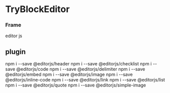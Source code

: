 # TryBlockEditor

### Frame
editor js

## plugin
npm i --save @editorjs/header
npm i --save @editorjs/checklist
npm i --save @editorjs/code
npm i --save @editorjs/delimiter
npm i --save @editorjs/embed
npm i --save @editorjs/image
npm i --save @editorjs/inline-code
npm i --save @editorjs/link
npm i --save @editorjs/list
npm i --save @editorjs/quote
npm i --save @editorjs/simple-image

